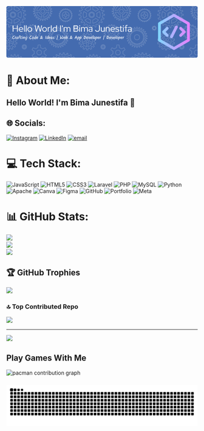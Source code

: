 <!-- ## Hello World! I'm Bima Junestifa 👋 -->

![Bima Junestifa](img/github-header-banner.png)



<!-- - 🔭 I’m currently working on **@bimajunestifa**
- 🌱 I’m currently learning [**laravel**](https://Laravel.com) Framework
- 👍👍😒😊

##### Skills

<img src="https://img.shields.io/badge/HTML5-E34F26?style=for-the-badge&logo=html5&logoColor=white" />
<img src="https://img.shields.io/badge/MySQL-005C84?style=for-the-badge&logo=mysql&logoColor=white" />
<img src="https://img.shields.io/badge/PHP-777BB4?style=for-the-badge&logo=php&logoColor=white" />
<img src="https://img.shields.io/badge/JavaScript-323330?style=for-the-badge&logo=javascript&logoColor=F7DF1E" />
<img src="https://img.shields.io/badge/Laravel-FF2D20?style=for-the-badge&logo=laravel&logoColor=white" />


##### Connect With  Me
![https://instagram.com/bima_junestifa17](https://img.shields.io/badge/Instagram-E4405F?style=for-the-badge&logo=instagram&logoColor=white) ![https://www.linkedin.com/in/bima-junestifa](https://img.shields.io/badge/LinkedIn-0077B5?style=for-the-badge&logo=linkedin&logoColor=white)

##### My Github Stats

![Bima's GitHub stats](https://github-readme-stats.vercel.app/api?username=bimajunestifa&show_icons=true&theme=gruvbox) -->

# 💫 About Me:
## Hello World! I'm Bima Junestifa 👋


## 🌐 Socials:
[![Instagram](https://img.shields.io/badge/Instagram-%23E4405F.svg?logo=Instagram&logoColor=white)](https://instagram.com/bima_junestifa17) [![LinkedIn](https://img.shields.io/badge/LinkedIn-%230077B5.svg?logo=linkedin&logoColor=white)](https://linkedin.com/in/bima-junestifa) [![email](https://img.shields.io/badge/Email-D14836?logo=gmail&logoColor=white)](mailto:bimajunestifa85@gmail.com) 

# 💻 Tech Stack:
![JavaScript](https://img.shields.io/badge/javascript-%23323330.svg?style=for-the-badge&logo=javascript&logoColor=%23F7DF1E) ![HTML5](https://img.shields.io/badge/html5-%23E34F26.svg?style=for-the-badge&logo=html5&logoColor=white) ![CSS3](https://img.shields.io/badge/css3-%231572B6.svg?style=for-the-badge&logo=css3&logoColor=white) ![Laravel](https://img.shields.io/badge/laravel-%23FF2D20.svg?style=for-the-badge&logo=laravel&logoColor=white) ![PHP](https://img.shields.io/badge/php-%23777BB4.svg?style=for-the-badge&logo=php&logoColor=white) ![MySQL](https://img.shields.io/badge/mysql-4479A1.svg?style=for-the-badge&logo=mysql&logoColor=white) ![Python](https://img.shields.io/badge/python-3670A0?style=for-the-badge&logo=python&logoColor=ffdd54) ![Apache](https://img.shields.io/badge/apache-%23D42029.svg?style=for-the-badge&logo=apache&logoColor=white) ![Canva](https://img.shields.io/badge/Canva-%2300C4CC.svg?style=for-the-badge&logo=Canva&logoColor=white) ![Figma](https://img.shields.io/badge/figma-%23F24E1E.svg?style=for-the-badge&logo=figma&logoColor=white) ![GitHub](https://img.shields.io/badge/github-%23121011.svg?style=for-the-badge&logo=github&logoColor=white) ![Portfolio](https://img.shields.io/badge/Portfolio-%23000000.svg?style=for-the-badge&logo=firefox&logoColor=#FF7139) ![Meta](https://img.shields.io/badge/Meta-%230467DF.svg?style=for-the-badge&logo=Meta&logoColor=white)
# 📊 GitHub Stats:
![](https://github-readme-stats.vercel.app/api?username=bimajunestifa&theme=gruvbox&hide_border=false&include_all_commits=false&count_private=false)<br/>
![](https://nirzak-streak-stats.vercel.app/?user=bimajunestifa&theme=gruvbox&hide_border=false)<br/>
![](https://github-readme-stats.vercel.app/api/top-langs/?username=bimajunestifa&theme=gruvbox&hide_border=false&include_all_commits=false&count_private=false&layout=compact)

## 🏆 GitHub Trophies
![](https://github-profile-trophy.vercel.app/?username=bimajunestifa&theme=radical&no-frame=false&no-bg=false&margin-w=4)

### 🔝 Top Contributed Repo
![](https://github-contributor-stats.vercel.app/api?username=bimajunestifa&limit=5&theme=dark&combine_all_yearly_contributions=true)

---
[![](https://visitcount.itsvg.in/api?id=bimajunestifa&icon=0&color=0)](https://visitcount.itsvg.in)

<!-- Proudly created with GPRM ( https://gprm.itsvg.in ) -->

<h2 align="left">Play Games With Me</h2>
<picture>
  <source media="(prefers-color-scheme: dark)" srcset="https://raw.githubusercontent.com/MilanHarun/MilanHarun/output/pacman-contribution-graph-dark.svg">
  <source media="(prefers-color-scheme: light)" srcset="https://raw.githubusercontent.com/MilanHarun/MilanHarun/output/pacman-contribution-graph.svg">
  <img alt="pacman contribution graph" src="https://raw.githubusercontent.com/MilanHarun/MilanHarun/output/pacman-contribution-graph.svg">
</picture>

###

<img src="https://raw.githubusercontent.com/MilanHarun/MilanHarun/output/snake.svg" alt="Snake animation" />

###
